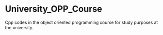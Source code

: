 # University_OPP_Course
Cpp codes in the object oriented programming course for study purposes at the university.
